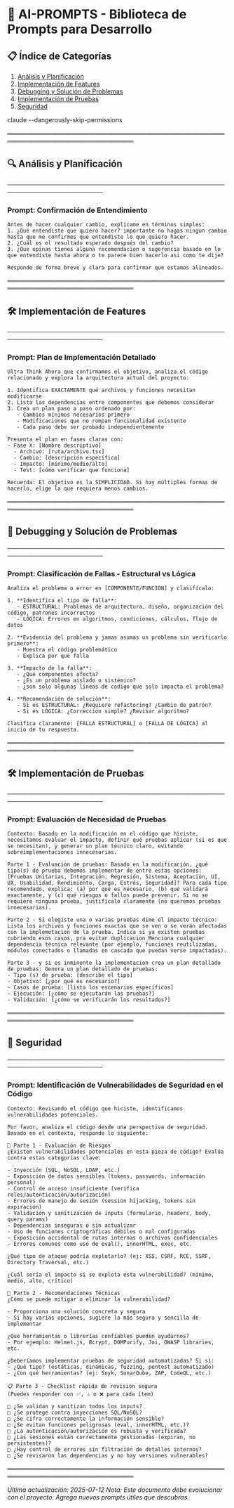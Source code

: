 # 🤖 AI-PROMPTS - Biblioteca de Prompts para Desarrollo

## 📋 Índice de Categorías
1. [Análisis y Planificación](#análisis-y-planificación)
2. [Implementación de Features](#implementación-de-features)
3. [Debugging y Solución de Problemas](#debugging-y-solución-de-problemas)
4. [Implementación de Pruebas](#implementación-de-pruebas)
5. [Seguridad](#seguridad)

claude --dangerously-skip-permissions

═══════════════════════════════════════════════════════════════════════════════

## 🔍 Análisis y Planificación

────────────────────────────────────────────────────────────────────────

### Prompt: Confirmación de Entendimiento
```
Antes de hacer cualquier cambio, explícame en términos simples:
1. ¿Qué entendiste que quiero hacer? importante no hagas ningun cambio hasta que me confirmes que entendiste lo que quiero hacer.
2. ¿Cuál es el resultado esperado después del cambio?
3. ¿Que opinas tienes alguna recomendacion o sugerencia basado en lo que entendiste hasta ahora o te parece bien hacerlo asi como te dije?

Responde de forma breve y clara para confirmar que estamos alineados.

```
═══════════════════════════════════════════════════════════════════════════════

## 🛠️ Implementación de Features

────────────────────────────────────────────────────────────────────────


### Prompt: Plan de Implementación Detallado
```
Ultra Think Ahora que confirmamos el objetivo, analiza el código relacionado y explora la arquitectura actual del proyecto:

1. Identifica EXACTAMENTE qué archivos y funciones necesitan modificarse
2. Lista las dependencias entre componentes que debemos considerar
3. Crea un plan paso a paso ordenado por:
   - Cambios mínimos necesarios primero
   - Modificaciones que no rompan funcionalidad existente
   - Cada paso debe ser probado independientemente

Presenta el plan en fases claras con:
- Fase X: [Nombre descriptivo]
  - Archivo: [ruta/archivo.tsx]
  - Cambio: [descripción específica]
  - Impacto: [mínimo/medio/alto]
  - Test: [cómo verificar que funciona]

Recuerda: El objetivo es la SIMPLICIDAD. Si hay múltiples formas de hacerlo, elige la que requiera menos cambios.
```


═══════════════════════════════════════════════════════════════════════════════


## 🐛 Debugging y Solución de Problemas

────────────────────────────────────────────────────────────────────────


### Prompt: Clasificación de Fallas - Estructural vs Lógica
```
Analiza el problema o error en [COMPONENTE/FUNCIÓN] y clasifícalo:

1. **Identifica el tipo de falla**:
   - ESTRUCTURAL: Problemas de arquitectura, diseño, organización del código, patrones incorrectos
   - LÓGICA: Errores en algoritmos, condiciones, cálculos, flujo de datos

2. **Evidencia del problema y jamas asumas un problema sin verificarlo primero**:
   - Muestra el código problemático
   - Explica por qué falla

3. **Impacto de la falla**:
   - ¿Qué componentes afecta?
   - ¿Es un problema aislado o sistémico?
   - ¿son solo algunas lineas de codigo que solo impacta el problema?

4. **Recomendación de solución**:
   - Si es ESTRUCTURAL: ¿Requiere refactoring? ¿Cambio de patrón?
   - Si es LÓGICA: ¿Corrección simple? ¿Revisar algoritmo?

Clasifica claramente: [FALLA ESTRUCTURAL] o [FALLA DE LÓGICA] al inicio de tu respuesta.
```
═══════════════════════════════════════════════════════════════════════════════

## 🛠️ Implementación de Pruebas

────────────────────────────────────────────────────────────────────────
### Prompt: Evaluación de Necesidad de Pruebas
```
Contexto: Basado en la modificación en el código que hiciste, necesitamos evaluar el impacto, definir qué pruebas aplicar (si es que se necesitan), y generar un plan técnico claro, evitando sobreimplementaciones innecesarias.

Parte 1 - Evaluación de pruebas: Basado en la modificación, ¿qué tipo(s) de prueba debemos implementar de entre estas opciones: [Pruebas Unitarias, Integración, Regresión, Sistema, Aceptación, UI, UX, Usabilidad, Rendimiento, Carga, Estrés, Seguridad]? Para cada tipo recomendado, explica: (a) por qué es necesario, (b) qué validará exactamente, y (c) qué riesgos o fallos puede prevenir. Si no se requiere ninguna prueba, justifícalo claramente (no queremos pruebas innecesarias).

Parte 2 - Si elegiste una o varias pruebas dime el impacto técnico: Lista los archivos y funciones exactas que se ven o se verán afectadas con la implemetacion de la prueba. Indica si ya existen pruebas cubriendo esos casos, pra evitar duplicacion Menciona cualquier dependencia técnica relevante (por ejemplo, funciones reutilizadas, módulos conectados o llamadas en cascada que puedan verse impactadas).

Parte 3 - y si es inminente la implementacion crea un plan detallado de pruebas: Genera un plan detallado de pruebas:
- Tipo (s) de prueba: [describe el tipo]
- Objetivo: [¿por qué es necesario?]
- Casos de prueba: [lista los escenarios específicos]
- Ejecución: [¿cómo se ejecutarán las pruebas?]
- Validación: [¿cómo se verificarán los resultados?]
```

═══════════════════════════════════════════════════════════════════════════════

## 🔐 Seguridad

────────────────────────────────────────────────────────────────────────

### Prompt: Identificación de Vulnerabilidades de Seguridad en el Código
```
Contexto: Revisando el código que hiciste, identificamos vulnerabilidades potenciales.

Por favor, analiza el código desde una perspectiva de seguridad. Basado en el contexto, responde lo siguiente:

🧠 Parte 1 - Evaluación de Riesgos
¿Existen vulnerabilidades potenciales en esta pieza de código? Evalúa contra estas categorías clave:

- Inyección (SQL, NoSQL, LDAP, etc.)
- Exposición de datos sensibles (tokens, passwords, información personal)
- Control de acceso insuficiente (verifica roles/autenticación/autorización)
- Errores de manejo de sesión (session hijacking, tokens sin expiración)
- Validación y sanitización de inputs (formulario, headers, body, query params)
- Dependencias inseguras o sin actualizar
- Uso de funciones criptográficas débiles o mal configuradas
- Exposición accidental de rutas internas o archivos confidenciales
- Errores comunes como uso de eval(), innerHTML, exec, etc.

¿Qué tipo de ataque podría explotarlo? (ej: XSS, CSRF, RCE, SSRF, Directory Traversal, etc.)

¿Cuál sería el impacto si se explota esta vulnerabilidad? (mínimo, medio, alto, crítico)

🔧 Parte 2 - Recomendaciones Técnicas
¿Cómo se puede mitigar o eliminar la vulnerabilidad?

- Proporciona una solución concreta y segura
- Si hay varias opciones, sugiere la más segura y sencilla de implementar

¿Qué herramientas o librerías confiables pueden ayudarnos?
- Por ejemplo: Helmet.js, Bcrypt, DOMPurify, Joi, OWASP libraries, etc.

¿Deberíamos implementar pruebas de seguridad automatizadas? Si sí:
- ¿Qué tipo? (estáticas, dinámicas, fuzzing, pentest automatizado)
- ¿Con qué herramientas? (ej: Snyk, SonarQube, ZAP, CodeQL, etc.)

📋 Parte 3 - Checklist rápida de revisión segura
(Puedes responder con ✅, ⚠️ o ❌ para cada ítem)

□ ¿Se validan y sanitizan todos los inputs?
□ ¿Se protege contra inyecciones SQL/NoSQL?
□ ¿Se cifra correctamente la información sensible?
□ ¿Se evitan funciones peligrosas (eval, innerHTML, etc.)?
□ ¿La autenticación/autorización es robusta y verificada?
□ ¿Las sesiones están correctamente gestionadas (expiran, no persistentes)?
□ ¿Hay control de errores sin filtración de detalles internos?
□ ¿Se revisaron las dependencias y no hay versiones vulnerables?
```

═══════════════════════════════════════════════════════════════════════════════

*Última actualización: 2025-07-12*
*Nota: Este documento debe evolucionar con el proyecto. Agrega nuevos prompts útiles que descubras.*